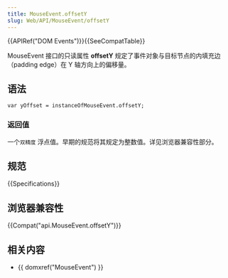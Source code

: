 ```yaml
---
title: MouseEvent.offsetY
slug: Web/API/MouseEvent/offsetY
---
```


{{APIRef("DOM Events")}}{{SeeCompatTable}}

MouseEvent 接口的只读属性 **offsetY** 规定了事件对象与目标节点的内填充边（padding edge）在 Y 轴方向上的偏移量。

## 语法

```plain
var yOffset = instanceOfMouseEvent.offsetY;
```

### 返回值

一个`双精度` 浮点值。早期的规范将其规定为整数值。详见浏览器兼容性部分。

## 规范

{{Specifications}}

## 浏览器兼容性

{{Compat("api.MouseEvent.offsetY")}}

## 相关内容

- {{ domxref("MouseEvent") }}
